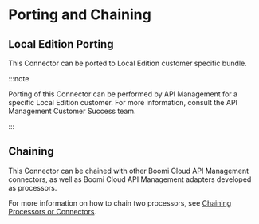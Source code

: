 ﻿---
sidebar_position: 5
---

# Porting and Chaining

<head>
  <meta name="guidename" content="API Management"/>
  <meta name="context" content="GUID-5003d78e-f3d8-4a1e-91ec-c48585f0bf7c"/>
</head>

## Local Edition Porting

This Connector can be ported to Local Edition customer specific bundle. 

:::note

Porting of this Connector can be performed by API Management for a specific Local Edition customer. For more information, consult the API Management Customer Success team. 

:::

## Chaining

This Connector can be chained with other Boomi Cloud API Management connectors, as well as Boomi Cloud API Management adapters developed as processors. 

For more information on how to chain two processors, see [Chaining Processors or Connectors](../../ChainingProcessorsorConnectors/Overview.md).  
